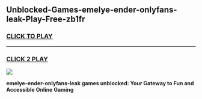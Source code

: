 
## Unblocked-Games-emelye-ender-onlyfans-leak-Play-Free-zb1fr
<h3>
<a href="https://premium76.site?title=emelye-ender-onlyfans-leak&ref=24M">CLICK TO PLAY</a></h3>
<hr>

<h3>
<a href="https://premium76.site?title=emelye-ender-onlyfans-leak&ref=24M">CLICK 2 PLAY</a>
  
</h3>

<a href="https://premium76.site?title=emelye-ender-onlyfans-leak&ref=24M"><img src="https://clearcache.store/games.png"></a>


**emelye-ender-onlyfans-leak games unblocked: Your Gateway to Fun and Accessible Online Gaming**
